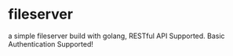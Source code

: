 fileserver
==========

a simple fileserver build with golang, RESTful API Supported. Basic Authentication Supported!
